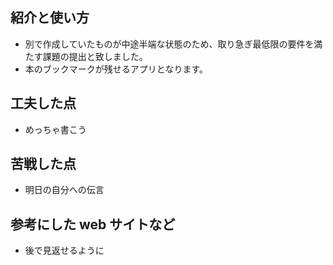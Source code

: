 ## 紹介と使い方

  - 別で作成していたものが中途半端な状態のため、取り急ぎ最低限の要件を満たす課題の提出と致しました。
  - 本のブックマークが残せるアプリとなります。
    
## 工夫した点

  - めっちゃ書こう

## 苦戦した点

  - 明日の自分への伝言

## 参考にした web サイトなど

  - 後で見返せるように
